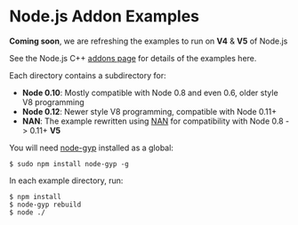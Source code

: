 Node.js Addon Examples
======================


 **Coming soon**, we are refreshing the examples to run on  **V4** &  **V5** of Node.js


See the Node.js C++ [addons page](http://nodejs.org/docs/latest/api/addons.html) for details of the examples here.

Each directory contains a subdirectory for:

* **Node 0.10**: Mostly compatible with Node 0.8 and even 0.6, older style V8 programming
* **Node 0.12**: Newer style V8 programming, compatible with Node 0.11+
* **NAN**: The example rewritten using [NAN](https://github.com/rvagg/nan/) for compatibility with Node 0.8 -> 0.11+
 **V5**

You will need [node-gyp](https://github.com/TooTallNate/node-gyp/) installed as a global:

```text
$ sudo npm install node-gyp -g
```

In each example directory, run:

```text
$ npm install
$ node-gyp rebuild
$ node ./
```
